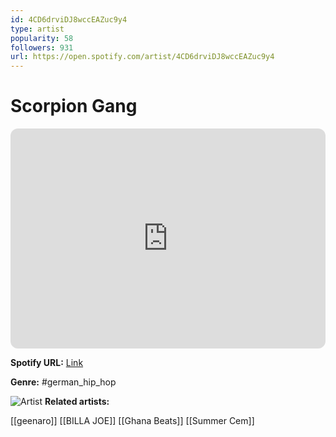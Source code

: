 ```yaml
---
id: 4CD6drviDJ8wccEAZuc9y4
type: artist
popularity: 58
followers: 931
url: https://open.spotify.com/artist/4CD6drviDJ8wccEAZuc9y4
---
```

# Scorpion Gang

<iframe style="border-radius:12px" src="https://open.spotify.com/embed/artist/4CD6drviDJ8wccEAZuc9y4" width="100%" height="352" frameBorder="0" allowfullscreen="" allow="autoplay; clipboard-write; encrypted-media; fullscreen; picture-in-picture" loading="lazy"></iframe>

**Spotify URL:** [Link](https://open.spotify.com/artist/4CD6drviDJ8wccEAZuc9y4)

**Genre:**  #german_hip_hop

![Artist](https://i.scdn.co/image/ab6761610000e5eb890b9401b68c3b28c5a4bc8b)
**Related artists:**

[[geenaro]]
[[BILLA JOE]]
[[Ghana Beats]]
[[Summer Cem]]
